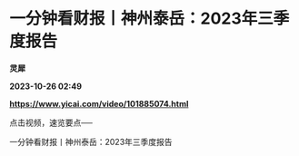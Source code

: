# 一分钟看财报丨神州泰岳：2023年三季度报告
**灵犀**

**2023-10-26 02:49**

**https://www.yicai.com/video/101885074.html**

点击视频，速览要点──

一分钟看财报丨神州泰岳：2023年三季度报告